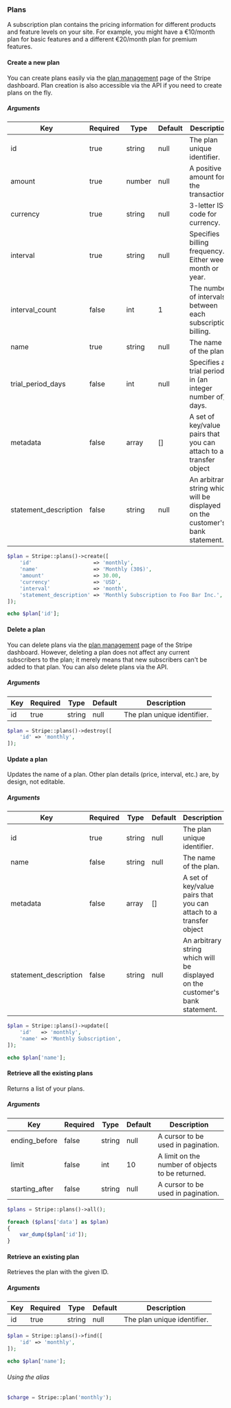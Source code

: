 ### Plans

A subscription plan contains the pricing information for different products and feature levels on your site. For example, you might have a €10/month plan for basic features and a different €20/month plan for premium features.

#### Create a new plan

You can create plans easily via the [plan management](https://dashboard.stripe.com/plans) page of the Stripe dashboard. Plan creation is also accessible via the API if you need to create plans on the fly.

##### Arguments

Key                   | Required | Type   | Default | Description
--------------------- | -------- | ------ | ------- | --------------------------
id                    | true     | string | null    | The plan unique identifier.
amount                | true     | number | null    | A positive amount for the transaction.
currency              | true     | string | null    | 3-letter ISO code for currency.
interval              | true     | string | null    | Specifies billing frequency. Either week, month or year.
interval_count        | false    | int    | 1       | The number of intervals between each subscription billing.
name                  | true     | string | null    | The name of the plan.
trial_period_days     | false    | int    | null    | Specifies a trial period in (an integer number of) days.
metadata              | false    | array  | []      | A set of key/value pairs that you can attach to a transfer object
statement_description | false    | string | null    | An arbitrary string which will be displayed on the customer's bank statement.

```php
$plan = Stripe::plans()->create([
	'id'                    => 'monthly',
	'name'                  => 'Monthly (30$)',
	'amount'                => 30.00,
	'currency'              => 'USD',
	'interval'              => 'month',
	'statement_description' => 'Monthly Subscription to Foo Bar Inc.',
]);

echo $plan['id'];
```

#### Delete a plan

You can delete plans via the [plan management](https://dashboard.stripe.com/plans) page of the Stripe dashboard. However, deleting a plan does not affect any current subscribers to the plan; it merely means that new subscribers can't be added to that plan. You can also delete plans via the API.

##### Arguments

Key | Required | Type   | Default | Description
--- | -------- | ------ | ------- | --------------------------------------------
id  | true     | string | null    | The plan unique identifier.

```php
$plan = Stripe::plans()->destroy([
	'id' => 'monthly',
]);
```

#### Update a plan

Updates the name of a plan. Other plan details (price, interval, etc.) are, by design, not editable.

##### Arguments

Key                   | Required | Type   | Default | Description
--------------------- | -------- | ------ | ------- | --------------------------
id                    | true     | string | null    | The plan unique identifier.
name                  | false    | string | null    | The name of the plan.
metadata              | false    | array  | []      | A set of key/value pairs that you can attach to a transfer object
statement_description | false    | string | null    | An arbitrary string which will be displayed on the customer's bank statement.

```php
$plan = Stripe::plans()->update([
	'id'   => 'monthly',
	'name' => 'Monthly Subscription',
]);

echo $plan['name'];
```

#### Retrieve all the existing plans

Returns a list of your plans.

##### Arguments

Key            | Required | Type   | Default | Description
-------------- | -------- | ------ | ------- | ---------------------------------
ending_before  | false    | string | null    | A cursor to be used in pagination.
limit          | false    | int    | 10      | A limit on the number of objects to be returned.
starting_after | false    | string | null    | A cursor to be used in pagination.

```php
$plans = Stripe::plans()->all();

foreach ($plans['data'] as $plan)
{
	var_dump($plan['id']);
}
```

#### Retrieve an existing plan

Retrieves the plan with the given ID.

##### Arguments

Key | Required | Type   | Default | Description
--- | -------- | ------ | ------- | --------------------------------------------
id  | true     | string | null    | The plan unique identifier.

```php
$plan = Stripe::plans()->find([
	'id' => 'monthly',
]);

echo $plan['name'];
```

###### Using the alias

```php
$charge = Stripe::plan('monthly');
```
